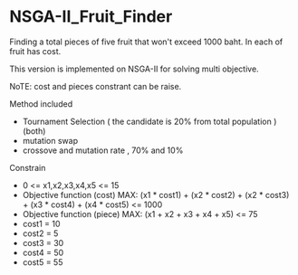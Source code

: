 # NSGA-II_Fruit_Finder

Finding a total pieces of five fruit that won't exceed 1000 baht.
In each of fruit has cost. 

This version is implemented on NSGA-II for solving multi objective.

NoTE: cost and pieces constrant can be raise.

Method included
- Tournament Selection ( the candidate is 20% from total population ) (both)
- mutation swap
- crossove and mutation rate , 70% and 10%


Constrain
- 0 <= x1,x2,x3,x4,x5 <= 15
- Objective function (cost) MAX: (x1 * cost1) + (x2 * cost2) + (x2 * cost3) + (x3 * cost4) + (x4 * cost5) <= 1000
- Objective function (piece) MAX: (x1 + x2 + x3 + x4 + x5) <= 75
- cost1 = 10
- cost2 = 5
- cost3 = 30
- cost4 = 50
- cost5 = 55
